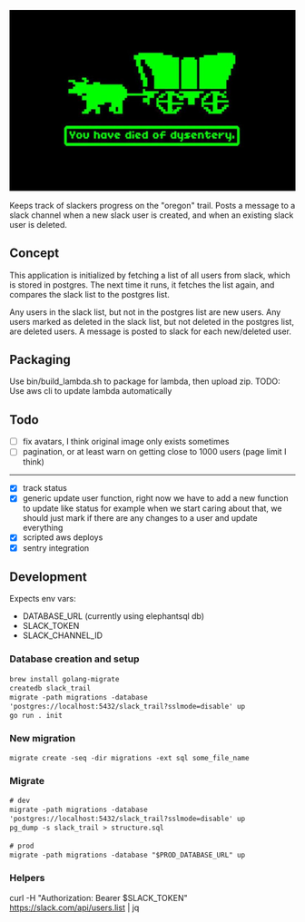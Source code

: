 ![Slack Trail](trail.jpg)

Keeps track of slackers progress on the "oregon" trail. Posts a message to a slack channel when a
new slack user is created, and when an existing slack user is deleted.

## Concept
This application is initialized by fetching a list of all users from slack, which is stored in
postgres. The next time it runs, it fetches the list again, and compares the slack list to the
postgres list.

Any users in the slack list, but not in the postgres list are new users. Any users
marked as deleted in the slack list, but not deleted in the postgres list, are deleted users. A
message is posted to slack for each new/deleted user.

## Packaging
Use bin/build_lambda.sh to package for lambda, then upload zip. TODO: Use aws cli to update lambda
automatically

## Todo
- [ ] fix avatars, I think original image only exists sometimes
- [ ] pagination, or at least warn on getting close to 1000 users (page limit I think)
---
- [x] track status
- [x] generic update user function, right now we have to add a new function to update like status
  for example when we start caring about that, we should just mark if there are any changes to a
  user and update everything
- [x] scripted aws deploys
- [x] sentry integration

## Development
Expects env vars:
- DATABASE_URL (currently using elephantsql db)
- SLACK_TOKEN
- SLACK_CHANNEL_ID

### Database creation and setup

```
brew install golang-migrate
createdb slack_trail
migrate -path migrations -database 'postgres://localhost:5432/slack_trail?sslmode=disable' up
go run . init
```

### New migration
```
migrate create -seq -dir migrations -ext sql some_file_name
```

### Migrate
```
# dev
migrate -path migrations -database 'postgres://localhost:5432/slack_trail?sslmode=disable' up
pg_dump -s slack_trail > structure.sql

# prod
migrate -path migrations -database "$PROD_DATABASE_URL" up
```

### Helpers
curl -H "Authorization: Bearer $SLACK_TOKEN" https://slack.com/api/users.list | jq
